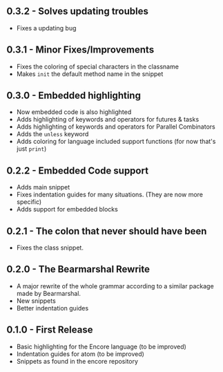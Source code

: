 ## 0.3.2 - Solves updating troubles
- Fixes a updating bug

## 0.3.1 - Minor Fixes/Improvements
- Fixes the coloring of special characters in the classname
- Makes `init` the default method name in the snippet

## 0.3.0 - Embedded highlighting
- Now embedded code is also highlighted
- Adds highlighting of keywords and operators for futures & tasks
- Adds highlighting of keywords and operators for Parallel Combinators
- Adds the `unless` keyword
- Adds coloring for language included support functions (for now that's just `print`)

## 0.2.2 - Embedded Code support
- Adds main snippet
- Fixes indentation guides for many situations. (They are now more specific)
- Adds support for embedded blocks

## 0.2.1 - The colon that never should have been
- Fixes the class snippet.

## 0.2.0 - The Bearmarshal Rewrite
- A major rewrite of the whole grammar according to a similar package made by Bearmarshal.
- New snippets
- Better indentation guides

## 0.1.0 - First Release
- Basic highlighting for the Encore language (to be improved)
- Indentation guides for atom (to be improved)
- Snippets as found in the encore repository
